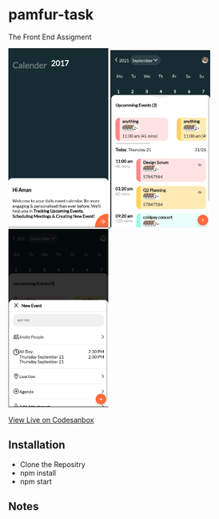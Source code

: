 # pamfur-task

The Front End Assigment

<a href="#">
<img style="width: 200px;" src="./demos/page1.png" alt="">
</a>

<a href="#">
<img style="width: 200px;" src="./demos/page2.png" alt="">
</a>

<a href="#">
<img style="width: 200px;" src="./demos/page4.png" alt="">
</a>

[View Live on Codesanbox](https://codesandbox.io/s/github/youngsterjaidev/pamfur-task)

## Installation

- Clone the Repositry
- npm install
- npm start

## Notes
